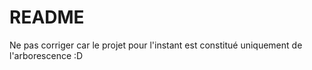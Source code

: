 # README

Ne pas corriger car le projet pour l'instant est constitué uniquement de l'arborescence :D 
